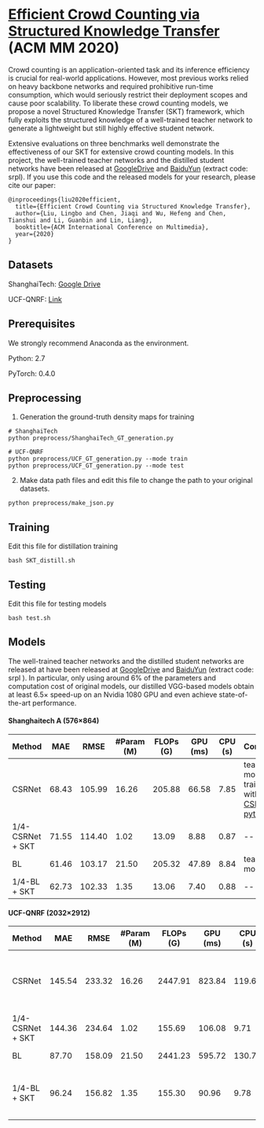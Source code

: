 # [Efficient Crowd Counting via Structured Knowledge Transfer](https://arxiv.org/abs/2003.10120) (ACM MM 2020)
Crowd counting is an application-oriented task and its inference efficiency is crucial for real-world applications. However, most previous works relied on heavy backbone networks and required prohibitive run-time consumption, which would seriously restrict their deployment scopes and cause poor scalability. To liberate these crowd counting models, we propose a novel Structured Knowledge Transfer (SKT) framework, which fully exploits the structured knowledge of a well-trained teacher network to generate a lightweight but still highly effective student network. 

Extensive evaluations on three benchmarks well demonstrate the effectiveness of our SKT for extensive crowd counting models. In this project, the well-trained teacher networks and the distilled student networks have been released at [GoogleDrive](https://drive.google.com/drive/folders/17oxen8sNHtumcFL8hu9Z0Owuc6dWD8zV?usp=sharing) and [BaiduYun](https://pan.baidu.com/s/10_SLXF_FID9huRbzMHFT4A) (extract code: srpl). If you use this code and the released models for your research, please cite our paper:
```
@inproceedings{liu2020efficient,
  title={Efficient Crowd Counting via Structured Knowledge Transfer},
  author={Liu, Lingbo and Chen, Jiaqi and Wu, Hefeng and Chen, Tianshui and Li, Guanbin and Lin, Liang},
  booktitle={ACM International Conference on Multimedia},
  year={2020}
}
```

## Datasets
ShanghaiTech: [Google Drive](https://drive.google.com/open?id=16dhJn7k4FWVwByRsQAEpl9lwjuV03jVI)

UCF-QNRF: [Link](https://www.crcv.ucf.edu/data/ucf-qnrf/)

## Prerequisites
We strongly recommend Anaconda as the environment.

Python: 2.7

PyTorch: 0.4.0

## Preprocessing

1. Generation the ground-truth density maps for training
```
# ShanghaiTech
python preprocess/ShanghaiTech_GT_generation.py

# UCF-QNRF
python preprocess/UCF_GT_generation.py --mode train
python preprocess/UCF_GT_generation.py --mode test
```

2. Make data path files and edit this file to change the path to your original datasets.
```
python preprocess/make_json.py
```


## Training
Edit this file for distillation training
```
bash SKT_distill.sh
```

## Testing
Edit this file for testing models
```
bash test.sh
```

## Models
The well-trained teacher networks and the distilled student networks are released at have been released at [GoogleDrive](https://drive.google.com/drive/folders/17oxen8sNHtumcFL8hu9Z0Owuc6dWD8zV?usp=sharing) and [BaiduYun](https://pan.baidu.com/s/10_SLXF_FID9huRbzMHFT4A) (extract code: srpl
). In particular, only using around 6% of the parameters and computation cost of original models, our distilled VGG-based models obtain at least 6.5× speed-up on an Nvidia 1080 GPU and even achieve state-of-the-art performance.

#### Shanghaitech A (576×864)
| Method | MAE | RMSE | #Param (M) | FLOPs (G) | GPU (ms) | CPU (s) | Comment | 
| --- | --- |  --- | --- |--- | --- | --- | --- |
| CSRNet | 68.43 | 105.99 | 16.26 | 205.88 | 66.58 | 7.85  | teacher model, trained with [CSRNet-pytorch](https://github.com/leeyeehoo/CSRNet-pytorch) |
| 1/4-CSRNet + SKT | 71.55 | 114.40 | 1.02 | 13.09 | 8.88 | 0.87 | -- |
| BL | 61.46 | 103.17 | 21.50 | 205.32 | 47.89 |  8.84 | teacher model |
| 1/4-BL + SKT | 62.73 | 102.33 | 1.35 | 13.06 | 7.40 | 0.88 | -- |

#### UCF-QNRF (2032×2912)
| Method | MAE | RMSE | #Param (M) | FLOPs (G) | GPU (ms) | CPU (s) | Comment | 
| --- | --- |  --- | --- |--- | --- | --- | --- |
| CSRNet | 145.54 | 233.32 | 16.26 | 2447.91 | 823.84 | 119.67 | teacher model, trained with [CSRNet-pytorch](https://github.com/leeyeehoo/CSRNet-pytorch) |
| 1/4-CSRNet + SKT | 144.36 | 234.64 | 1.02 | 155.69 | 106.08 | 9.71 | -- |
| BL | 87.70 | 158.09 | 21.50 | 2441.23 | 595.72 | 130.76 | teacher model |
| 1/4-BL + SKT | 96.24 | 156.82 | 1.35 | 155.30 | 90.96 | 9.78 | The released model is much better. |

